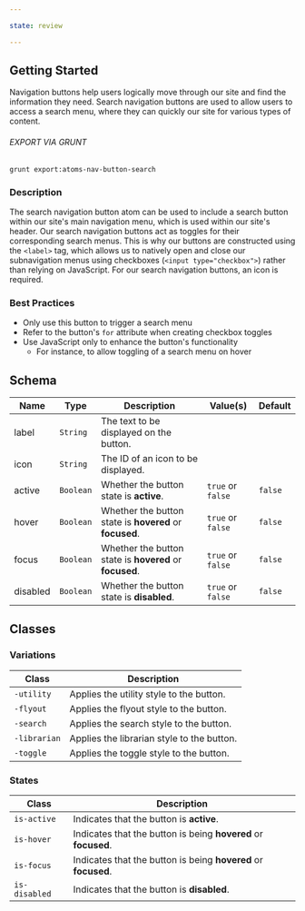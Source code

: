 ```yaml
---

state: review

---
```


## Getting Started

Navigation buttons help users logically move through our site and find the information they need. Search navigation buttons are used to allow users to access a search menu, where they can quickly our site for various types of content.

###### EXPORT VIA GRUNT

```
grunt export:atoms-nav-button-search
```


### Description

The search navigation button atom can be used to include a search button within our site's main navigation menu, which is used within our site's header. Our search navigation buttons act as toggles for their corresponding search menus. This is why our buttons are constructed using the `<label>` tag, which allows us to natively open and close our subnavigation menus using checkboxes (`<input type="checkbox">`) rather than relying on JavaScript. For our search navigation buttons, an icon is required.


### Best Practices

- Only use this button to trigger a search menu
- Refer to the button's `for` attribute when creating checkbox toggles
- Use JavaScript only to enhance the button's functionality
  - For instance, to allow toggling of a search menu on hover


## Schema

| Name            | Type      | Description                                               | Value(s)                                | Default   |
|-----------------|-----------|-----------------------------------------------------------|-----------------------------------------|-----------|
| label           | `String`  | The text to be displayed on the button.                   |                                         |           |
| icon            | `String`  | The ID of an icon to be displayed.                        |                                         |           |
| active          | `Boolean` | Whether the button state is **active**.                   | `true` or `false`                       | `false`   |
| hover           | `Boolean` | Whether the button state is **hovered** or **focused**.   | `true` or `false`                       | `false`   |
| focus           | `Boolean` | Whether the button state is **hovered** or **focused**.   | `true` or `false`                       | `false`   |
| disabled        | `Boolean` | Whether the button state is **disabled**.                 | `true` or `false`                       | `false`   |


## Classes

### Variations

| Class           | Description                                     |
|-----------------|-------------------------------------------------|
| `-utility`      | Applies the utility style to the button.        |
| `-flyout`       | Applies the flyout style to the button.         |
| `-search`       | Applies the search style to the button.         |
| `-librarian`    | Applies the librarian style to the button.      |
| `-toggle`       | Applies the toggle style to the button.         |

### States

| Class             | Description                                                           |
|-------------------|-----------------------------------------------------------------------|
| `is-active`       | Indicates that the button is **active**.                              |
| `is-hover`        | Indicates that the button is being **hovered** or **focused**.        |
| `is-focus`        | Indicates that the button is being **hovered** or **focused**.        |
| `is-disabled`     | Indicates that the button is **disabled**.                            |
